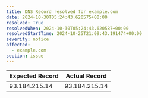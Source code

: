 ```yaml
---
title: DNS Record resolved for example.com
date: 2024-10-30T05:24:43.620575+00:00
resolved: True
resolvedWhen: 2024-10-30T05:24:43.620587+00:00
resolvedStartTime: 2024-10-25T21:09:43.191474+00:00
severity: notice
affected:
  - example.com
section: issue
---
```


| Expected Record  | Actual Record  |
|------------------|----------------|
| 93.184.215.14 | 93.184.215.14 |
